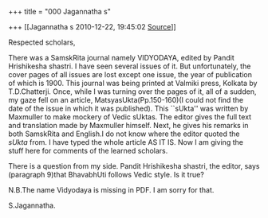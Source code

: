 +++
title = "000 Jagannatha s"

+++
[[Jagannatha s	2010-12-22, 19:45:02 [Source](https://groups.google.com/g/bvparishat/c/AwXm2oTyogM)]]



Respected scholars,



There was a SamskRita journal namely VIDYODAYA, edited by Pandit Hrishikesha shastri. I have seen several issues of it. But unfortunately, the cover pages of all issues are lost except one issue, the year of publication of which is 1900. This journal was being printed at Valmiki press, Kolkata by T.D.Chatterji. Once, while I was turning over the pages of it, all of a sudden, my gaze fell on an article, MatsyasUkta(Pp.150-160)(I could not find the date of the issue in which it was published). This \`\`sUkta'' was written by Maxmuller to make mockery of Vedic sUktas. The editor gives the full text and translation made by Maxmuller himself. Next, he gives his remarks in both SamskRita and English.I do not know where the editor quoted the *sUkta* from. I have typed the whole article AS IT IS. Now I am giving the stuff here for comments of the learned scholars.

 There is a question from my side. Pandit Hrishikesha shastri, the editor, says (paragraph 9)that BhavabhUti follows Vedic style. Is it true?

N.B.The name Vidyodaya is missing in PDF. I am sorry for that.

S.Jagannatha.

